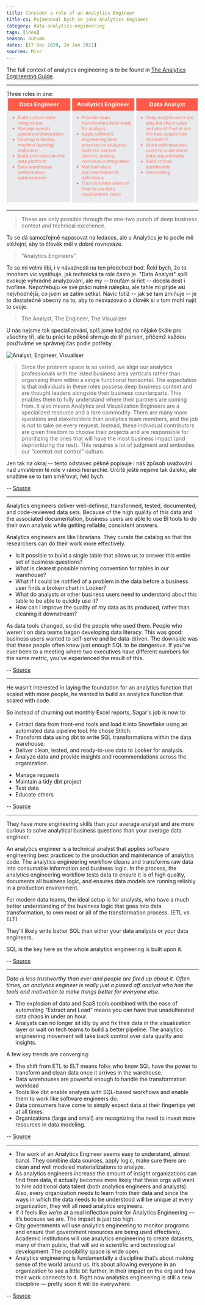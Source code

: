 ```yaml
---
title: Consider a role of an Analytics Engineer
title-cs: Pojmenoval bych se jako Analytics Engineer
category: data-analytics-engineering
tags: [idea]
season: autumn
dates: [17 Dec 2020, 24 Jun 2021]
sources: Misc
---
```


The full context of analytics engineering is to be found in [The Analytics Engineering Guide](https://www.getdbt.com/analytics-engineering/).

---

Three roles in one:
![](../../assets/files/three-data-roles.png)

---

> These are only possible through the one-two punch of deep business context and technical excellence.

To se dá samozřejmě napasovat na ledacos, ale u Analytics je to podle mě stěžejní, aby to člověk měl v dobré rovnováze.

> "Analytics Engineers"

To se mi velmi líbí, i v návaznosti na ten předchozí bod. Řekl bych, že to mnohem víc vystihuje, jak technická ta role často je. "Data Analyst" spíš evokuje výhradně analyzování, ale my -- troufám si říct -- docela dost i tvoříme. Nepotřebuju ke své práci nutně nálepku, ale tahle mi přijde asi nejvhodnější, co jsem se zatím setkal. Navíc totiž -- jak se tam zmiňuje -- je to dostatečně obecný na to, aby to nesvazovalo a člověk si v tom mohl najít to svoje.

> The Analyst, The Engineer, The Visualizer

U nás nejsme tak specializování, spíš jsme každej na nějaké škále pro všechny tři, ale tu práci to pěkně shrnuje do tří person, přičemž každou používáme ve správnej čas podle potřeby.

![Analyst, Engineer, Visualiser](https://miro.medium.com/max/2720/1*Pm_2Ai349Qh0W-caNQ9agQ.png)

> Since the problem space is so varied, we align our analytics professionals with the listed business area verticals rather than organizing them within a single functional horizontal. The expectation is that individuals in these roles possess deep business context and are thought leaders alongside their business counterparts. This enables them to fully understand where their partners are coming from. It also means Analytics and Visualization Engineers are a specialized resource and a rare commodity. There are many more questions and stakeholders than analytics team members, and the job is not to take on every request. Instead, these individual contributors are given freedom to choose their projects and are responsible for prioritizing the ones that will have the most business impact (and deprioritizing the rest). This requires a lot of judgment and embodies our "context not control" culture.

Jen tak na okraj -- tento odstavec pěkně popisuje i náš způsob uvažování nad umístěním té role v rámci hierarchie. Určitě ještě nejsme tak daleko, ale snažíme se to tam směřovat, řekl bych.

-- [Source](https://netflixtechblog.com/analytics-at-netflix-who-we-are-and-what-we-do-7d9c08fe6965)

---

Analytics engineers deliver well-defined, transformed, tested, documented, and code-reviewed data sets. Because of the high quality of this data and the associated documentation, business users are able to use BI tools to do their own analysis while getting reliable, consistent answers.

Analytics engineers are like librarians. They curate the catalog so that the researchers can do their work more effectively.

- Is it possible to build a single table that allows us to answer this entire set of business questions?
- What is clearest possible naming convention for tables in our warehouse?
- What if I could be notified of a problem in the data before a business user finds a broken chart in Looker?
- What do analysts or other business users need to understand about this table to be able to quickly use it?
- How can I improve the quality of my data as its produced, rather than cleaning it downstream?

As data tools changed, so did the people who used them. People who weren't on data teams began developing data literacy. This was good: business users wanted to self-serve and be data-driven. The downside was that these people often knew just enough SQL to be dangerous. If you've ever been to a meeting where two executives have different numbers for the same metric, you've experienced the result of this.

-- [Source](https://blog.getdbt.com/what-is-an-analytics-engineer/)

---

He wasn't interested in laying the foundation for an analytics function that scaled with more people, he wanted to build an analytics function that scaled with code.

So instead of churning out monthly Excel reports, Sagar's job is now to:

* Extract data from front-end tools and load it into Snowflake using an automated data pipeline tool. He chose Stitch.
* Transform data using dbt to write SQL transformations within the data warehouse.
* Deliver clean, tested, and ready-to-use data to Looker for analysis.
* Analyze data and provide insights and recommendations across the organization.

- Manage requests
- Maintain a tidy dbt project
- Test data
- Educate others

-- [Source](https://blog.getdbt.com/the-four-priorities-of-an-analytics-team-of-one-lessons-from-lola-com/)

---
They have more engineering skills than your average analyst and are more curious to solve analytical business questions than your average data engineer.

An analytics engineer is a technical analyst that applies software engineering best practices to the production and maintenance of analytics code. The analytics engineering workflow cleans and transforms raw data into consumable information and business logic. In the process, the analytics engineering workflow tests data to ensure it is of high quality, documents all business logic, and ensures data models are running reliably in a production environment.

For modern data teams, the ideal setup is for analysts, who have a much better understanding of the business logic that goes into data transformation, to own most or all of the transformation process. (ETL vs ELT)

They'll likely write better SQL than either your data analysts or your data engineers.

SQL is the key here as the whole analytics engineering is built upon it.

-- [Source](https://blog.getdbt.com/hiring-analytics-engineer/)

---

*Data is less trustworthy than ever and people are fired up about it. Often times, an analytics engineer is really just a pissed off analyst who has the tools and motivation to make things better for everyone else.*

* The explosion of data and SaaS tools combined with the ease of automating “Extract and Load” means you can have true unadulterated data chaos in under an hour.
* Analysts can no longer sit idly by and fix their data in the visualization layer or wait on tech teams to build a better pipeline. The analytics engineering movement will take back control over data quality and insights.

A few key trends are converging: 
* The shift from ETL to ELT means folks who know SQL have the power to transform and clean data once it arrives in the warehouse.
* Data warehouses are powerful enough to handle the transformation workload
* Tools like dbt enable analysts with SQL-based workflows and enable them to work like software engineers do.
* Data consumers have come to simply expect data at their fingertips yet at all times.
* Organizations (large and small) are recognizing the need to invest more resources in data modeling.

-- [Source](https://www.hashpath.com/2020/12/an-analytics-engineer-is-really-just-a-pissed-off-data-analyst/)

---

* The work of an Analytics Engineer seems easy to understand, almost banal. They combine data sources, apply logic, make sure there are clean and well modeled materializations to analyze.
* As analytics engineers increase the amount of insight organizations can find from data, it actually becomes more likely that these orgs will want to hire additional data talent (both analytics engineers and analysts). Also, every organization needs to learn from their data and since the ways in which the data needs to be understood will be unique at every organization, they will all need analytics engineers.
* If it feels like we’re at a real inflection point for Analytics Engineering — it’s because we are. The impact is just too high.
* City governments will use analytics engineering to monitor programs and ensure that government resources are being used effectively. Academic institutions will use analytics engineering to create datasets, many of them public, that will aid in scientific and technological development. The possibility space is wide open.
* Analytics engineering is fundamentally a discipline that’s about making sense of the world around us. It’s about allowing everyone in an organization to see a little bit further, in their impact on the org and how their work connects to it. Right now analytics engineering is still a new discipline — pretty soon it will be everywhere.

-- [Source](https://jasnonaz.medium.com/analytics-engineering-everywhere-d56f363da625)